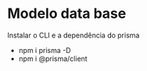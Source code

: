 # Modelo data base

Instalar o CLI e a dependência do prisma
- npm i prisma -D
- npm i @prisma/client
